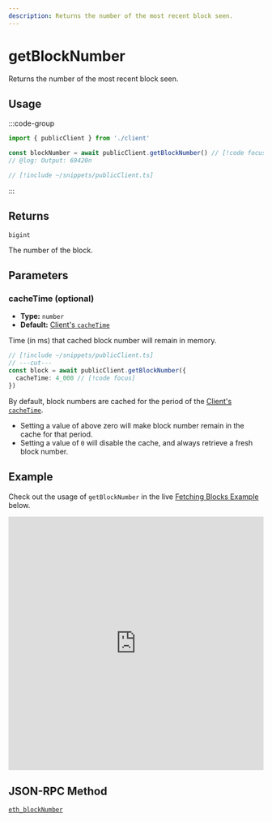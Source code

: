 ```yaml
---
description: Returns the number of the most recent block seen.
---
```


# getBlockNumber

Returns the number of the most recent block seen.

## Usage

:::code-group

```ts twoslash [example.ts]
import { publicClient } from './client'

const blockNumber = await publicClient.getBlockNumber() // [!code focus:99]
// @log: Output: 69420n
```

```ts twoslash [client.ts] filename="client.ts"
// [!include ~/snippets/publicClient.ts]
```

:::

## Returns

`bigint`

The number of the block.

## Parameters

### cacheTime (optional)

- **Type:** `number`
- **Default:** [Client's `cacheTime`](/docs/clients/public#cachetime-optional)

Time (in ms) that cached block number will remain in memory.

```ts twoslash
// [!include ~/snippets/publicClient.ts]
// ---cut---
const block = await publicClient.getBlockNumber({
  cacheTime: 4_000 // [!code focus]
})
```

By default, block numbers are cached for the period of the [Client's `cacheTime`](/docs/clients/public#cacheTime-optional).

- Setting a value of above zero will make block number remain in the cache for that period.
- Setting a value of `0` will disable the cache, and always retrieve a fresh block number.

## Example

Check out the usage of `getBlockNumber` in the live [Fetching Blocks Example](https://stackblitz.com/github/wevm/viem/tree/main/examples/blocks_fetching-blocks) below.

<iframe frameBorder="0" width="100%" height="500px" src="https://stackblitz.com/github/wevm/viem/tree/main/examples/blocks_fetching-blocks?embed=1&file=index.ts&hideNavigation=1&hideDevTools=true&terminalHeight=0&ctl=1"></iframe>

## JSON-RPC Method

[`eth_blockNumber`](https://ethereum.org/en/developers/docs/apis/json-rpc/#eth_blocknumber)
